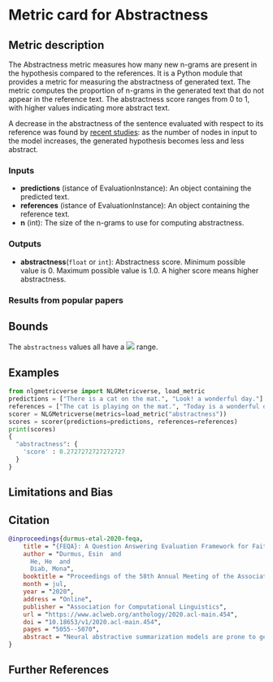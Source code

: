# Metric card for Abstractness

## Metric description
The Abstractness metric measures how many new n-grams are present in the hypothesis compared to the references.
It is a Python module that provides a metric for measuring the abstractness of generated text. The metric computes the proportion of n-grams in the generated text that do not appear in the reference text. The abstractness score ranges from 0 to 1, with higher values indicating more abstract text.

A decrease in the abstractness of the sentence evaluated with respect to its reference was found by [recent studies](https://github.com/esdurmus/feqa): as the number of nodes in input to the model increases, the generated hypothesis becomes less and less abstract.

### Inputs
- **predictions** (istance of EvaluationInstance): An object containing the predicted text.
- **references** (istance of EvaluationInstance): An object containing the reference text.
- **n** (int): The size of the n-grams to use for computing abstractness.

### Outputs
- **abstractness**(`float` or `int`): Abstractness score. Minimum possible value is 0. Maximum possible value is 1.0. A higher score means higher abstractness.

### Results from popular papers

## Bounds
The `abstractness` values all have a <img src="https://render.githubusercontent.com/render/math?math={[0,1]}"> range.

## Examples
```python
from nlgmetricverse import NLGMetricverse, load_metric
predictions = ["There is a cat on the mat.", "Look! a wonderful day."]
references = ["The cat is playing on the mat.", "Today is a wonderful day"]
scorer = NLGMetricverse(metrics=load_metric("abstractness"))
scores = scorer(predictions=predictions, references=references)
print(scores)
{ 
  "abstractness": { 
    'score' : 0.2727272727272727 
  } 
}
```

## Limitations and Bias

## Citation
```bibtex
@inproceedings{durmus-etal-2020-feqa,
    title = "{FEQA}: A Question Answering Evaluation Framework for Faithfulness Assessment in Abstractive Summarization",
    author = "Durmus, Esin  and
      He, He  and
      Diab, Mona",
    booktitle = "Proceedings of the 58th Annual Meeting of the Association for Computational Linguistics",
    month = jul,
    year = "2020",
    address = "Online",
    publisher = "Association for Computational Linguistics",
    url = "https://www.aclweb.org/anthology/2020.acl-main.454",
    doi = "10.18653/v1/2020.acl-main.454",
    pages = "5055--5070",
    abstract = "Neural abstractive summarization models are prone to generate content inconsistent with the source document, i.e. unfaithful. Existing automatic metrics do not capture such mistakes effectively. We tackle the problem of evaluating faithfulness of a generated summary given its source document. We first collected human annotations of faithfulness for outputs from numerous models on two datasets. We find that current models exhibit a trade-off between abstractiveness and faithfulness: outputs with less word overlap with the source document are more likely to be unfaithful. Next, we propose an automatic question answering (QA) based metric for faithfulness, FEQA, which leverages recent advances in reading comprehension. Given question-answer pairs generated from the summary, a QA model extracts answers from the document; non-matched answers indicate unfaithful information in the summary. Among metrics based on word overlap, embedding similarity, and learned language understanding models, our QA-based metric has significantly higher correlation with human faithfulness scores, especially on highly abstractive summaries.",
}
```
## Further References